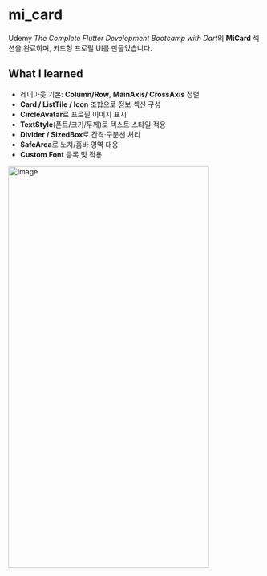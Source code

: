 # mi_card

Udemy *The Complete Flutter Development Bootcamp with Dart*의 **MiCard** 섹션을 완료하며, 카드형 프로필 UI를 만들었습니다.

## What I learned
- 레이아웃 기본: **Column/Row**, **MainAxis/ CrossAxis** 정렬
- **Card / ListTile / Icon** 조합으로 정보 섹션 구성
- **CircleAvatar**로 프로필 이미지 표시
- **TextStyle**(폰트/크기/두께)로 텍스트 스타일 적용
- **Divider / SizedBox**로 간격·구분선 처리
- **SafeArea**로 노치/홈바 영역 대응
- **Custom Font** 등록 및 적용

<img width="400" height="800" alt="Image" src="https://github.com/user-attachments/assets/8981ed2e-ec70-4776-8b8d-03db0a0b7149" />
